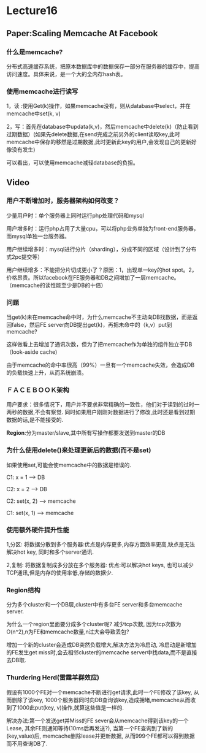 # Lecture16

## Paper:Scaling Memcache At Facebook

### 什么是memcache?

分布式高速缓存系统，把原本数据库中的数据保存一部分在服务器的缓存中，提高访问速度。具体来说，是一个大的全内存hash表。

### 使用memcache进行读写

1，读 :使用Get(k)操作，如果memcache没有，则从database中select，并在memcache中set(k, v)

2，写：首先在database中updata(k,v)，然后memcache中delete(k)（防止看到过期数据）(如果先delete数据,在send完成之前另外的client读取key,此时memcache中保存的移然是过期数据,此时更新此key的用户,会发现自己的更新好像没有发生)

可以看出，可以使用memcache减轻database的负担。

## Video

### 用户不断增加时，服务器架构如何改变？

少量用户时：单个服务器上同时运行php处理代码和mysql

用户增多时：运行php占用了大量cpu，可以将php业务单独为front-end服务器，而mysql单独一台服务器。

用户继续增多时：mysql进行分片（sharding），分成不同的区域（设计到了分布式2pc提交等）

用户继续增多：不能把分片切成更小了？原因：1，出现单一key的hot spot。2，价格昂贵。所以facebook在FE服务器和DB之间增加了一层memcache。（memcache的读性能至少是DB的十倍）

### 问题

当get(k)未在memcache命中时，为什么memcache不主动向DB找数据，而是返回false，然后FE server向DB提出get(k)，再把未命中的（k,v）put到memcache? 

这样做看上去增加了通讯次数，但为了把memcache作为单独的组件独立于DB（look-aside cache)

由于memcache的命中率很高（99%）一旦有一个memcache失效，会造成DB的负载快速上升，从而系统崩溃。

### ＦＡＣＥＢＯＯＫ架构

用户要求：很多情况下，用户并不要求非常精确的一致性，他们对于读到的过时一两秒的数据,不会有察觉. 同时如果用户刚刚对数据进行了修改,此时还是看到过期数据的话,是不能接受的.

**Region**:分为master/slave,其中所有写操作都要发送到master的DB

### 为什么使用delete()来处理更新后的数据(而不是set)

如果使用set,可能会使memcache中的数据是错误的.

C1: x = 1  --> DB

C2: x = 2  --> DB

C2: set(x, 2)  --> memcache

C1: set(x, 1)  --> memcache

### 使用额外硬件提升性能

1,分区: 将数据分散到多个服务器:优点是内存更多,内存方面效率更高,缺点是无法解决hot key, 同时和多个server通讯.

2,复制: 将数据复制成多分放在多个服务器: 优点:可以解决hot keys, 也可以减少TCP通讯,但是内存的使用率低,存储的数据少.

### Region结构

分为多个cluster和一个DB层,cluster中有多台FE server和多台memcache server.

为什么一个region里面要分成多个cluster呢?  减少tcp次数, 因为tcp次数为O(n^2),n为FE和memcache数量,n过大会导致丢包?

增加一个新的cluster会造成DB突然负载增大,解决方法为冷启动, 冷启动是新增加的FE发生get miss时,会去相邻cluster的memcache server中找data,而不是直接去DB取.

### Thurdering Herd(雷霆羊群效应)

假设有1000个FE对一个memcache不断进行get请求,此时一个FE修改了该key, 从而删除了该key, 1000个服务器同时向DB查询该key,造成拥堵,memcache从而收到了1000此put(key, v)操作,就算这些值是一样的.

解决办法:第一个发送get并Miss的FE sever会从memcache得到该key的一个Lease, 其余FE则通知等待(10ms后再发送?), 当第一个FE查询到了新的(key,value)后, memcache删除lease并更新数据, 从而999个FE都可以得到数据而不用查询DB了.
